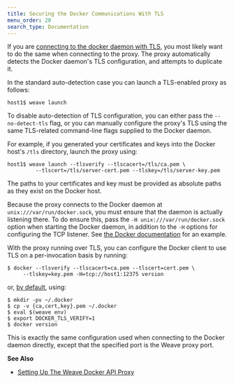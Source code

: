 ```yaml
---
title: Securing the Docker Communications With TLS
menu_order: 20
search_type: Documentation
---
```


If you are [connecting to the docker daemon with
TLS](https://docs.docker.com/articles/https/), you most likely want
to do the same when connecting to the proxy. The proxy
automatically detects the Docker daemon's TLS configuration, and
attempts to duplicate it.

In the standard auto-detection case you can launch a TLS-enabled proxy as follows:

    host1$ weave launch

To disable auto-detection of TLS configuration, you can either pass
the `--no-detect-tls` flag, or you can manually configure the proxy's TLS using
the same TLS-related command-line flags supplied to the Docker
daemon.

For example, if you generated your certificates and keys
into the Docker host's `/tls` directory, launch the proxy using:

    host1$ weave launch --tlsverify --tlscacert=/tls/ca.pem \
             --tlscert=/tls/server-cert.pem --tlskey=/tls/server-key.pem

The paths to your certificates and key must be provided as absolute
paths as they exist on the Docker host.

Because the proxy connects to the Docker daemon at
`unix:///var/run/docker.sock`, you must ensure that the daemon is actually
listening there. To do ensure this, pass the `-H unix:///var/run/docker.sock` option when starting the Docker daemon,
in addition to the `-H` options for configuring the TCP listener. See
[the Docker documentation](https://docs.docker.com/articles/basics/#bind-docker-to-another-host-port-or-a-unix-socket)
for an example.

With the proxy running over TLS, you can configure the Docker
client to use TLS on a per-invocation basis by running:

    $ docker --tlsverify --tlscacert=ca.pem --tlscert=cert.pem \
         --tlskey=key.pem -H=tcp://host1:12375 version

or, [by default](https://docs.docker.com/articles/https/#secure-by-default), using:

    $ mkdir -pv ~/.docker
    $ cp -v {ca,cert,key}.pem ~/.docker
    $ eval $(weave env)
    $ export DOCKER_TLS_VERIFY=1
    $ docker version

This is exactly the same configuration used when connecting to the
Docker daemon directly, except that the specified port is the Weave
proxy port.


**See Also**

 * [Setting Up The Weave Docker API Proxy](/site/weave-docker-api.md)
